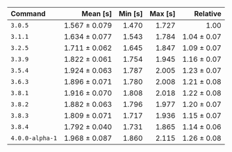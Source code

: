 | Command | Mean [s] | Min [s] | Max [s] | Relative |
|:---|---:|---:|---:|---:|
| `3.0.5` | 1.567 ± 0.079 | 1.470 | 1.727 | 1.00 |
| `3.1.1` | 1.634 ± 0.077 | 1.543 | 1.784 | 1.04 ± 0.07 |
| `3.2.5` | 1.711 ± 0.062 | 1.645 | 1.847 | 1.09 ± 0.07 |
| `3.3.9` | 1.822 ± 0.061 | 1.754 | 1.945 | 1.16 ± 0.07 |
| `3.5.4` | 1.924 ± 0.063 | 1.787 | 2.005 | 1.23 ± 0.07 |
| `3.6.3` | 1.896 ± 0.071 | 1.780 | 2.008 | 1.21 ± 0.08 |
| `3.8.1` | 1.916 ± 0.070 | 1.808 | 2.018 | 1.22 ± 0.08 |
| `3.8.2` | 1.882 ± 0.063 | 1.796 | 1.977 | 1.20 ± 0.07 |
| `3.8.3` | 1.809 ± 0.071 | 1.717 | 1.936 | 1.15 ± 0.07 |
| `3.8.4` | 1.792 ± 0.040 | 1.731 | 1.865 | 1.14 ± 0.06 |
| `4.0.0-alpha-1` | 1.968 ± 0.087 | 1.860 | 2.115 | 1.26 ± 0.08 |
